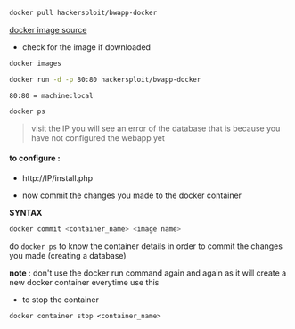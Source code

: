 
```bash
docker pull hackersploit/bwapp-docker
```
[docker image source](https://hub.docker.com/r/hackersploit/bwapp-docker)

- check for the image if downloaded
```bash
docker images
```
```sh
docker run -d -p 80:80 hackersploit/bwapp-docker
```
`80:80 = machine:local`

```bash
docker ps
```
> visit the IP you will see an error of the database that is because you have not configured the webapp yet

#### to configure :

- http://IP/install.php 

- now commit the changes you made to the docker container 

**SYNTAX**
```bash
docker commit <container_name> <image name>
```
do `docker ps` to know the container details in order to commit the changes you made (creating a database)

**note** : don't use the docker run command again and again as it will create a new docker container everytime use this


- to stop the container 
```
docker container stop <container_name>
```
